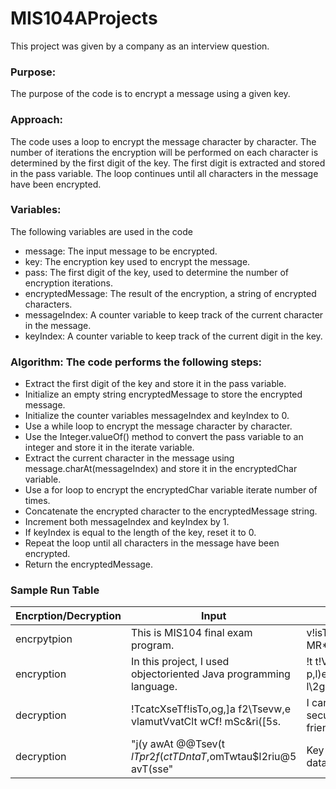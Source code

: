 # MIS104AProjects

This project was given by a company as an interview question.

 ### Purpose: 

The purpose of the code is to encrypt a message using a given key.

 ### Approach: 

The code uses a loop to encrypt the message character by character. The number of iterations the encryption will be 
performed on each character is determined by the first digit of the key. The first digit is extracted and stored in the 
pass variable. The loop continues until all characters in the message have been encrypted.

 ### Variables: 

The following variables are used in the code
 - message: The input message to be encrypted.
 - key: The encryption key used to encrypt the message.
 - pass: The first digit of the key, used to determine the number of encryption iterations.
 - encryptedMessage: The result of the encryption, a string of encrypted characters.
 - messageIndex: A counter variable to keep track of the current character in the message.
 - keyIndex: A counter variable to keep track of the current digit in the key.

 ### Algorithm: The code performs the following steps:

 - Extract the first digit of the key and store it in the pass variable.
 - Initialize an empty string encryptedMessage to store the encrypted message.
 - Initialize the counter variables messageIndex and keyIndex to 0.
 - Use a while loop to encrypt the message character by character.
 - Use the Integer.valueOf() method to convert the pass variable to an integer and store it in the iterate variable.
 - Extract the current character in the message using message.charAt(messageIndex) and store it in the encryptedChar variable.
 - Use a for loop to encrypt the encryptedChar variable iterate number of times.
 - Concatenate the encrypted character to the encryptedMessage string.
 - Increment both messageIndex and keyIndex by 1.
 - If keyIndex is equal to the length of the key, reset it to 0.
 - Repeat the loop until all characters in the message have been encrypted.
 - Return the encryptedMessage.

 ### Sample Run Table

| Encrption/Decryption | Input | Output |
  | ---------------------| -------------- |------------------------------------| 
  | encrpytpion          | This is MIS104 final exam program. | v!isTVA MR*N04T$Cna^c(xaaclrox\nm. |
  | encryption           | In this project, I used objectoriented Java programming language. | !t t!VA p,l)ec$4TI X7(d 2e)ec$l,ietf(d 3]ca l\2grnxainxc^anxwngee |
  | decryption           | !TcatcXseTf!isTo,og,]a f2\Tsevw,e vlamutVvatClt wCf! mSc&ri([5s. | I can use this program for secure communication with my friends. |
  | decryption           | "j(y awAt @@Tsev\(t $lTpr2f(ctTDntaT$,omTwtau$I2riu@5 avT(sse" | Key must be secret to protect data from unauthorized access. |
  